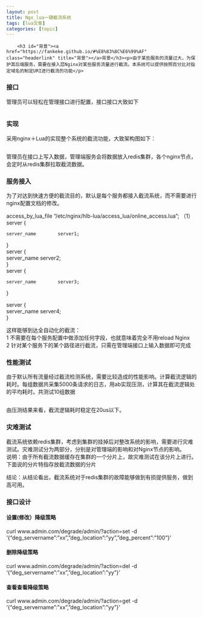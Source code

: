```yaml
---
layout: post
title: Ngx_lua一键截流系统 
tags: [lua文章]
categories: [topic]
---
```



      
      

      
        <h3 id="背景"><a href="https://fankeke.github.io/#%E8%83%8C%E6%99%AF" class="headerlink" title="背景"></a>背景</h3><p>由于某些服务的流量过大，为保护其后端服务，需要在接入层Nginx对某些服务流量进行截流。本系统可以提供按照百分比对指定域名的制定URI进行截流的功能</p>
<h3 id="接口"><a href="https://fankeke.github.io/#%E7%95%8C%E9%9D%A2" class="headerlink" title="接口"></a>接口</h3><p>管理员可以轻松在管理接口进行配置，接口接口大致如下</p>
<p><img src="https://fankeke.github.io/img/Ngx_lua%E4%B8%80%E9%94%AE%E6%88%AA%E6%B5%81%E7%B3%BB%E7%BB%9F/1.png" alt=""></p>
<h3 id="实现"><a href="https://fankeke.github.io/#%E5%AE%9E%E7%8E%B0" class="headerlink" title="实现"></a>实现</h3><p>采用nginx＋Lua的实现整个系统的截流功能，大致架构图如下：</p>
<p><img src="https://fankeke.github.io/img/Ngx_lua%E4%B8%80%E9%94%AE%E6%88%AA%E6%B5%81%E7%B3%BB%E7%BB%9F/2.png" alt=""></p>
<p>管理员在接口上写入数据，管理端服务会将数据放入redis集群，各个nginx节点，会定时从redis集群拉取截流数据。</p>
<h3 id="服务接入"><a href="https://fankeke.github.io/#%E6%9C%8D%E5%8A%A1%E6%8E%A5%E5%85%A5" class="headerlink" title="服务接入"></a>服务接入</h3><p>为了对达到快速方便的截流目的，默认是每个服务都接入截流系统，而不需要进行nginx配置文档的修改。</p>
<p>access_by_lua_file    “/etc/nginx/hlb-lua/access_lua/online_access.lua”;                （1）<br>server {</p>
<pre><code>server_name        server1;
</code></pre><p>}<br>server {<br>    server_name        server2;<br>}<br>server {</p>
<pre><code>server_name        server3;
</code></pre><p>}</p>
<p>server {<br>    server_name        server4;<br>}</p>
<p>这样能够到达全自动化的截流：<br>1 不需要在每个服务配置中做添加任何字段，也就意味着完全不用reload Nginx<br>2 针对某个服务下的某个路径进行截流，只需在管理端接口上输入数据即可完成</p>
<h3 id="性能测试"><a href="https://fankeke.github.io/#%E6%80%A7%E8%83%BD%E6%B5%8B%E8%AF%95" class="headerlink" title="性能测试"></a>性能测试</h3><p>由于默认所有流量经过截流检测系统，需要比较造成的性能影响。计算截流逻辑的耗时。每组数据共采集5000条请求的日志，用ab实现压测，计算其在截流逻辑处的平均耗时。共测试10组数据</p>
<p><img src="https://fankeke.github.io/img/Ngx_lua%E4%B8%80%E9%94%AE%E6%88%AA%E6%B5%81%E7%B3%BB%E7%BB%9F/3.png" alt=""></p>
<p>由压测结果来看，截流逻辑耗时稳定在20us以下。</p>
<h3 id="灾难测试"><a href="https://fankeke.github.io/#%E7%81%BE%E9%9A%BE%E6%B5%8B%E8%AF%95" class="headerlink" title="灾难测试"></a>灾难测试</h3><p>截流系统依赖redis集群，考虑到集群的挂掉后对整改系统的影响，需要进行灾难测试。灾难测试分为两部分，分别是对管理端的影响和对Nginx节点的影响。<br>说明：由于所有截流数据缓存在集群的一个分片上，故灾难测试在该分片上进行。下面说的分片特指存放截流数据的分片</p>
<p><img src="https://fankeke.github.io/img/Ngx_lua%E4%B8%80%E9%94%AE%E6%88%AA%E6%B5%81%E7%B3%BB%E7%BB%9F/4.png" alt=""><br>结论：从结论看出，截流系统对于redis集群的故障能够做到有损提供服务，做到高可用。</p>
<h3 id="接口设计"><a href="https://fankeke.github.io/#%E6%8E%A5%E5%8F%A3%E8%AE%BE%E8%AE%A1" class="headerlink" title="接口设计"></a>接口设计</h3><h4 id="设置-修改）降级策略"><a href="https://fankeke.github.io/#%E8%AE%BE%E7%BD%AE-%E4%BF%AE%E6%94%B9%EF%BC%89%E9%99%8D%E7%BA%A7%E7%AD%96%E7%95%A5" class="headerlink" title="设置(修改）降级策略"></a>设置(修改）降级策略</h4><p>curl  www.admin.com/degrade/admin/?action=set -d ‘{“deg_servername”:”xx”,”deg_location”:”yy”,”deg_percent”:”100”}’</p>
<h4 id="删除降级策略"><a href="https://fankeke.github.io/#%E5%88%A0%E9%99%A4%E9%99%8D%E7%BA%A7%E7%AD%96%E7%95%A5" class="headerlink" title="删除降级策略"></a>删除降级策略</h4><p>curl www.admin.com/degrade/admin/?action=del -d ‘{“deg_servername”:”xx”,”deg_location”:”yy”}’</p>
<h4 id="查看查看降级策略"><a href="https://fankeke.github.io/#%E6%9F%A5%E7%9C%8B%E6%9F%A5%E7%9C%8B%E9%99%8D%E7%BA%A7%E7%AD%96%E7%95%A5" class="headerlink" title="查看查看降级策略"></a>查看查看降级策略</h4><p>curl www.admin.com/degrade/admin/?action=get -d ‘{“deg_servername”:”xx”,”deg_location”:”yy”}’</p>